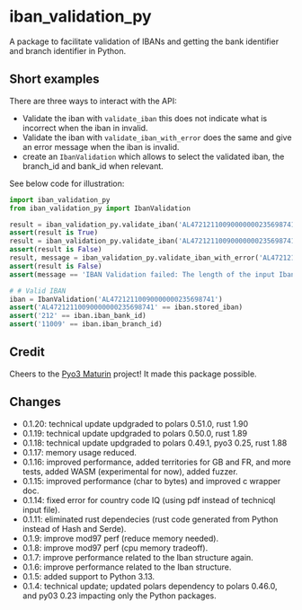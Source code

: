 # iban_validation_py
A package to facilitate validation of IBANs and getting the bank identifier and branch identifier in Python.

## Short examples

There are three ways to interact with the API:
 - Validate the iban with `validate_iban` this does not indicate what is incorrect when the iban in invalid.
 - Validate the iban with `validate_iban_with_error` does the same and give an error message when the iban is invalid.
 - create an `IbanValidation` which allows to select the validated iban, the branch_id and bank_id when relevant.

 See below code for illustration:

```python
import iban_validation_py
from iban_validation_py import IbanValidation

result = iban_validation_py.validate_iban('AL47212110090000000235698741')
assert(result is True)
result = iban_validation_py.validate_iban('AL47212110090000000235698741VV')
assert(result is False)
result, message = iban_validation_py.validate_iban_with_error('AL47212110090000000235698741VV')
assert(result is False)
assert(message == 'IBAN Validation failed: The length of the input Iban does match the length for that country')   

# # Valid IBAN
iban = IbanValidation('AL47212110090000000235698741')
assert('AL47212110090000000235698741' == iban.stored_iban)
assert('212' == iban.iban_bank_id)
assert('11009' == iban.iban_branch_id)
```
## Credit
Cheers to the [Pyo3 Maturin](https://github.com/PyO3/maturin) project! It made this package possible.

## Changes
 - 0.1.20: technical update updgraded to polars 0.51.0, rust 1.90
 - 0.1.19: technical update updgraded to polars 0.50.0, rust 1.89
 - 0.1.18: technical update updgraded to polars 0.49.1, pyo3 0.25, rust 1.88
 - 0.1.17: memory usage reduced.
 - 0.1.16: improved performance, added territories for GB and FR, and more tests, added WASM (experimental for now), added fuzzer.
 - 0.1.15: improved performance (char to bytes) and improved c wrapper doc.
 - 0.1.14: fixed error for country code IQ (using pdf instead of technicql input file).
 - 0.1.11: eliminated rust dependecies (rust code generated from Python instead of Hash and Serde).
 - 0.1.9: improve mod97 perf (reduce memory needed).
 - 0.1.8: improve mod97 perf (cpu memory tradeoff).
 - 0.1.7: improve performance related to the Iban structure again.
 - 0.1.6: improve performance related to the Iban structure.
 - 0.1.5: added support to Python 3.13.
 - 0.1.4: technical update; updated polars dependency to polars 0.46.0, and py03 0.23 impacting only the Python packages.